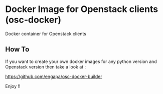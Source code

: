 # Docker Image for Openstack clients (osc-docker)

Docker container for Openstack clients

## How To

If you want to create your own docker images for any python version and Openstack version
 then take a look at :

https://github.com/engapa/osc-docker-builder

Enjoy !!